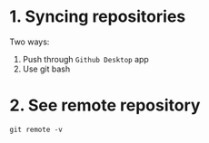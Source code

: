 # 1. Syncing repositories
Two ways:
1. Push through `Github Desktop` app
2. Use git bash

# 2. See remote repository
```
git remote -v
```
